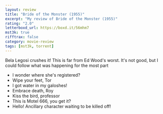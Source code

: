 ```yaml
---
layout: review
title: "Bride of the Monster (1955)"
excerpt: "My review of Bride of the Monster (1955)"
rating: "2.0"
letterboxd_url: https://boxd.it/56mhm7
mst3k: true
rifftrax: false
category: movie-review
tags: [mst3k, torrent]
---
```


Bela Legosi crushes it! This is far from Ed Wood's worst. It's not good, but I could follow what was happening for the most part

- I wonder where she's registered?
- Wipe your feet, Tor
- I got water in my galoshes!
- Embrace death, Roy
- Kiss the bird, professor
- This is Motel 666, you get it?
- Hello! Ancillary character waiting to be killed off!
